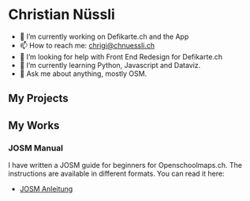 # **Christian Nüssli**

<!--
**chnuessli/chnuessli** is a ✨ _special_ ✨ repository because its `README.md` (this file) appears on your GitHub profile.

-->
- 🔭 I’m currently working on Defikarte.ch and the App
- 📫 How to reach me: chrigi@chnuessli.ch
- 🤔 I’m looking for help with Front End Redesign for Defikarte.ch
- 🌱 I’m currently learning Python, Javascript and Dataviz. 
- 💬 Ask me about anything, mostly OSM.

## My Projects


## My Works

### JOSM Manual

I have written a JOSM guide for beginners for Openschoolmaps.ch. The instructions are available in different formats. You can read it here:
- [JOSM Anleitung](josm_manual.md)